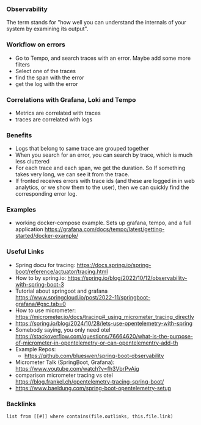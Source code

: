 ### Observability
The term stands for "how well you can understand the internals of your system by examining its output".


### Workflow on errors
- Go to Tempo, and search traces with an error. Maybe add some more filters
- Select one of the traces
- find the span with the error
- get the log with the error

### Correlations with Grafana, Loki and Tempo
- Metrics are correlated with traces
- traces are correlated with logs

### Benefits
- Logs that belong to same trace are grouped together
- When you search for an error, you can search by trace, which is much less cluttered
- For each trace and each span, we get the duration. So If something takes very long, we can see it from the trace.
- If fronted receives errors with trace ids (and these are logged in in web analytics, or we show them to the user), then we can quickly find the corresponding error log. 


### Examples
- working docker-compose example. Sets up grafana, tempo, and a full application https://grafana.com/docs/tempo/latest/getting-started/docker-example/

### Useful Links
- Spring docu for tracing: https://docs.spring.io/spring-boot/reference/actuator/tracing.html
- How to by spring.io: https://spring.io/blog/2022/10/12/observability-with-spring-boot-3
- Tutorial about springoot and grafana https://www.springcloud.io/post/2022-11/springboot-grafana/#gsc.tab=0
- How to use micrometer: https://micrometer.io/docs/tracing#_using_micrometer_tracing_directly
- https://spring.io/blog/2024/10/28/lets-use-opentelemetry-with-spring
- Somebody saying, you only need otel https://stackoverflow.com/questions/76664620/what-is-the-purpose-of-micrometer-in-opentelemetry-or-can-opentelementry-add-th
- Example Repos:
	- https://github.com/blueswen/spring-boot-observability
- Micrometer Talk (SpringBoot, Grafana): https://www.youtube.com/watch?v=fh3VbrPvAjg
- comparison micrometer tracing vs otel https://blog.frankel.ch/opentelemetry-tracing-spring-boot/
- https://www.baeldung.com/spring-boot-opentelemetry-setup


### Backlinks
```dataview 
list from [[#]] where contains(file.outlinks, this.file.link)
```

